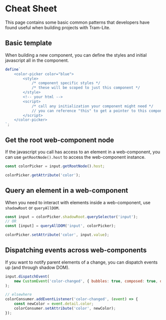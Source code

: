 # Cheat Sheet

This page contains some basic common patterns that developers have found useful when building projects with Tram-Lite.

## Basic template

When building a new component, you can define the styles and initial javascript all in the component.

```js
define`
	<color-picker color="blue">
		<style>
			/* component specific styles */
			/* these will be scoped to just this component */
		</style>
		<!-- your html -->
		<script>
			/* call any initialization your component might need */
			// you can reference "this" to get a pointer to this component
		</script>
	</color-picker>
`;
```

## Get the root web-component node

If the javascript you call has access to an element in a web-component, you can use `getRootNode().host` to access the
web-component instance.

```js
const colorPicker = input.getRootNode().host;

colorPicker.getAttribute('color');
```

## Query an element in a web-component

When you need to interact with elements inside a web-component, use `shadowRoot` or `queryAllDOM`.

```js
const input = colorPicker.shadowRoot.querySelector('input');
// OR
const [input] = queryAllDOM('input', colorPicker);

colorPicker.setAttribute('color', input.value);
```

## Dispatching events across web-components

If you want to notify parent elements of a change, you can dispatch events up (and through shadow DOM).

```js
input.dispatchEvent(
	new CustomEvent('color-changed', { bubbles: true, composed: true, detail: { color: event.target.value } })
);

// elsewhere
colorConsumer.addEventListener('color-changed', (event) => {
	const newColor = event.detail.color;
	colorConsumer.setAttribute('color', newColor);
});
```

